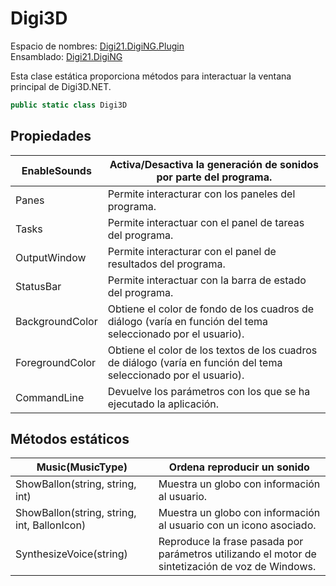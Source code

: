 # Digi3D

Espacio de nombres: [Digi21.DigiNG.Plugin](/digi3d-net/programacion/.net/referencia/digi21.diging.plugin/)\
Ensamblado: [Digi21.DigiNG](/digi3d-net/programacion/.net/referencia/digi21.diging.plugin/digi21.diging/)

Esta clase estática proporciona métodos para interactuar la ventana principal de Digi3D.NET.

```csharp
public static class Digi3D
```

## Propiedades

| EnableSounds    | Activa/Desactiva la generación de sonidos por parte del programa.                                                 |
| --------------- | ----------------------------------------------------------------------------------------------------------------- |
| Panes           | Permite interacturar con los paneles del programa.                                                                |
| Tasks           | Permite interactuar con el panel de tareas del programa.                                                          |
| OutputWindow    | Permite interacturar con el panel de resultados del programa.                                                     |
| StatusBar       | Permite interactuar con la barra de estado del programa.                                                          |
| BackgroundColor | Obtiene el color de fondo de los cuadros de diálogo (varía en función del tema seleccionado por el usuario).      |
| ForegroundColor | Obtiene el color de los textos de los cuadros de diálogo (varía en función del tema seleccionado por el usuario). |
| CommandLine     | Devuelve los parámetros con los que se ha ejecutado la aplicación.                                                |

## Métodos estáticos

| Music(MusicType)                            | Ordena reproducir un sonido                                                                      |
| ------------------------------------------- | ------------------------------------------------------------------------------------------------ |
| ShowBallon(string, string, int)             | Muestra un globo con información al usuario.                                                     |
| ShowBallon(string, string, int, BallonIcon) | Muestra un globo con información al usuario con un icono asociado.                               |
| SynthesizeVoice(string)                     | Reproduce la frase pasada por parámetros utilizando el motor de sintetización de voz de Windows. |
